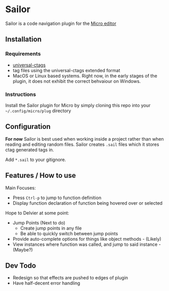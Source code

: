 # Sailor
Sailor is a code navigation plugin for the [Micro editor](https://micro-editor.github.io/)

## Installation
### Requirements
* [universal-ctags](https://github.com/universal-ctags/ctags)
* tag files using the universal-ctags extended format
* MacOS or Linux based systems. Right now, in the early stages of the plugin, it does not exhibit the correct behvaiour on Windows.

### Instructions
Install the Sailor plugin for Micro by simply cloning this repo into your `~/.config/micro/plug` directory

## Configuration
**For now** Sailor is best used when working inside a project rather than when reading and editing random files. Sailor creates `.sail` files which it stores ctag generated tags in.

Add `*.sail` to your gitignore. 

## Features / How to use
Main Focuses:
* Press `Ctrl-p` to jump to function definition
* Display function declaration of function being hovered over or selected

Hope to Delvier at some point:
* Jump Points (Next to do)
    * Create jump points in any file
    * Be able to quickly switch between jump points
* Provide auto-complete options for things like object methods - (Likely)
* View instances where function was called, and jump to said instance - (Maybe?)

## Dev Todo
* Redesign so that effects are pushed to edges of plugin
* Have half-decent error handling
